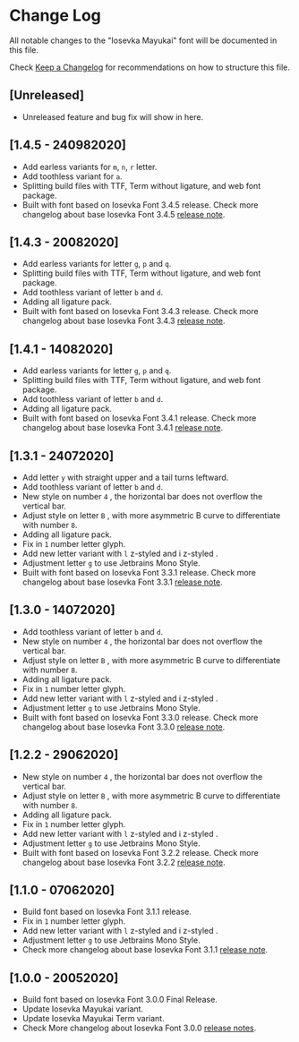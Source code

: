 # Change Log

All notable changes to the "Iosevka Mayukai" font will be documented in this file.

Check [Keep a Changelog](http://keepachangelog.com/) for recommendations on how to structure this file.

## [Unreleased]

- Unreleased feature and bug fix will show in here.

## [1.4.5 - 240982020]

- Add earless variants for ```m```, ```n```, ```r``` letter.
- Add toothless variant for ```a```.
- Splitting build files with TTF, Term without ligature, and web font package.
- Built with font based on Iosevka Font 3.4.5 release. Check more changelog about base Iosevka Font 3.4.5 [release note](https://github.com/be5invis/Iosevka/releases/tag/v3.4.5).

## [1.4.3 - 20082020]

- Add earless variants for letter ```g```, ```p``` and ```q```.
- Splitting build files with TTF, Term without ligature, and web font package.
- Add toothless variant of letter ```b``` and ```d```.
- Adding all ligature pack.
- Built with font based on Iosevka Font 3.4.3 release. Check more changelog about base Iosevka Font 3.4.3 [release note](https://github.com/be5invis/Iosevka/releases/tag/v3.4.3).

## [1.4.1 - 14082020]

- Add earless variants for letter ```g```, ```p``` and ```q```.
- Splitting build files with TTF, Term without ligature, and web font package.
- Add toothless variant of letter ```b``` and ```d```.
- Adding all ligature pack.
- Built with font based on Iosevka Font 3.4.1 release. Check more changelog about base Iosevka Font 3.4.1 [release note](https://github.com/be5invis/Iosevka/releases/tag/v3.4.1).

## [1.3.1 - 24072020]

- Add letter ```y``` with straight upper and a tail turns leftward.
- Add toothless variant of letter ```b``` and ```d```.
- New style on number ```4``` , the horizontal bar does not overflow the vertical bar.
- Adjust style on letter ```B``` , with more asymmetric B curve to differentiate with number ```8```.
- Adding all ligature pack.
- Fix in ```1``` number letter glyph.
- Add new letter variant with ```l``` z-styled and i z-styled .
- Adjustment letter ```g``` to use Jetbrains Mono Style.
- Built with font based on Iosevka Font 3.3.1 release. Check more changelog about base Iosevka Font 3.3.1 [release note](https://github.com/be5invis/Iosevka/releases/tag/v3.3.1).

## [1.3.0 - 14072020]

- Add toothless variant of letter ```b``` and ```d```.
- New style on number ```4``` , the horizontal bar does not overflow the vertical bar.
- Adjust style on letter ```B``` , with more asymmetric B curve to differentiate with number ```8```.
- Adding all ligature pack.
- Fix in ```1``` number letter glyph.
- Add new letter variant with ```l``` z-styled and i z-styled .
- Adjustment letter ```g``` to use Jetbrains Mono Style.
- Built with font based on Iosevka Font 3.3.0 release. Check more changelog about base Iosevka Font 3.3.0 [release note](https://github.com/be5invis/Iosevka/releases/tag/v3.3.0).

## [1.2.2 - 29062020]

- New style on number ```4``` , the horizontal bar does not overflow the vertical bar.
- Adjust style on letter ```B``` , with more asymmetric B curve to differentiate with number ```8```.
- Adding all ligature pack.
- Fix in ```1``` number letter glyph.
- Add new letter variant with ```l``` z-styled and i z-styled .
- Adjustment letter ```g``` to use Jetbrains Mono Style.
- Built with font based on Iosevka Font 3.2.2 release. Check more changelog about base Iosevka Font 3.2.2 [release note](https://github.com/be5invis/Iosevka/releases/tag/v3.2.2).

## [1.1.0 - 07062020]

- Build font based on Iosevka Font 3.1.1 release.
- Fix in ```1``` number letter glyph.
- Add new letter variant with ```l``` z-styled and i z-styled .
- Adjustment letter ```g``` to use Jetbrains Mono Style.
- Check more changelog about base Iosevka Font 3.1.1 [release note](https://github.com/be5invis/Iosevka/releases/tag/v3.1.1).

## [1.0.0 - 20052020]

- Build font based on Iosevka Font 3.0.0 Final Release.
- Update Iosevka Mayukai variant.
- Update Iosevka Mayukai Term variant.
- Check More changelog about Iosevka Font 3.0.0 [release notes](https://github.com/be5invis/Iosevka/releases/tag/v3.0.0).
